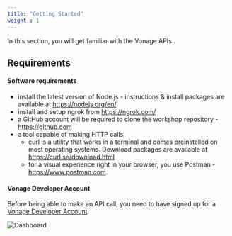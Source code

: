 ```yaml
---
title: "Getting Started"
weight : 1
---
```


In this section, you will get familiar with the Vonage APIs.

## Requirements

#### Software requirements

- install the latest version of Node.js - instructions & install packages are available at https://nodejs.org/en/
- install and setup ngrok from https://ngrok.com/
- a GitHub account will be required to clone the workshop repository - https://github.com
- a tool capable of making HTTP calls.
  - curl is a utility that works in a terminal and comes preinstalled on most operating systems. Download packages are available at https://curl.se/download.html
  - for a visual experience right in your browser, you use Postman - https://www.postman.com.

#### Vonage Developer Account

Before being able to make an API call, you need to have signed up for a [Vonage Developer Account](https://dashboard.nexmo.com).

![Dashboard](/intro/dashboard.png)

